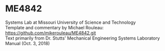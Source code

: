 # ME4842
Systems Lab at Missouri University of Science and Technology\
Template and commentary by Michael Rouleau: https://github.com/mikerouleau/ME4842.git \
Text primarily from Dr. Stutts' Mechanical Engineering Systems Laboratory Manual (Oct. 3, 2018)
